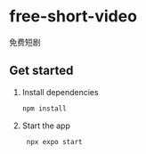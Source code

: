 # free-short-video

免费短剧

## Get started

1. Install dependencies

   ```bash
   npm install
   ```

2. Start the app

   ```bash
    npx expo start
   ```
